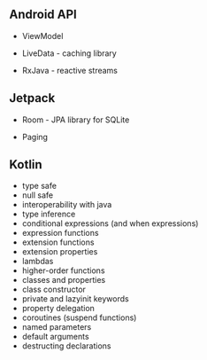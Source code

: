 ## Android API

- ViewModel

- LiveData - caching library

- RxJava - reactive streams

## Jetpack

- Room - JPA library for SQLite

- Paging

## Kotlin

- type safe
- null safe
- interoperability with java
- type inference
- conditional expressions (and when expressions)
- expression functions
- extension functions
- extension properties
- lambdas
- higher-order functions
- classes and properties
- class constructor
- private and lazyinit keywords
- property delegation
- coroutines (suspend functions)
- named parameters
- default arguments
- destructing declarations